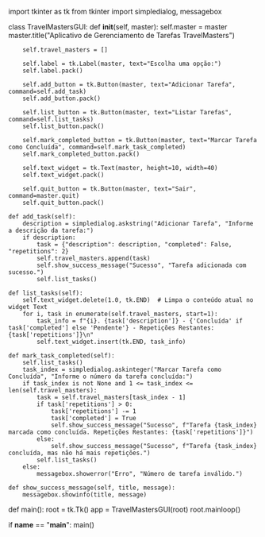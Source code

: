 import tkinter as tk
from tkinter import simpledialog, messagebox

class TravelMastersGUI:
    def __init__(self, master):
        self.master = master
        master.title("Aplicativo de Gerenciamento de Tarefas TravelMasters")

        self.travel_masters = []

        self.label = tk.Label(master, text="Escolha uma opção:")
        self.label.pack()

        self.add_button = tk.Button(master, text="Adicionar Tarefa", command=self.add_task)
        self.add_button.pack()

        self.list_button = tk.Button(master, text="Listar Tarefas", command=self.list_tasks)
        self.list_button.pack()

        self.mark_completed_button = tk.Button(master, text="Marcar Tarefa como Concluída", command=self.mark_task_completed)
        self.mark_completed_button.pack()

        self.text_widget = tk.Text(master, height=10, width=40)
        self.text_widget.pack()

        self.quit_button = tk.Button(master, text="Sair", command=master.quit)
        self.quit_button.pack()

    def add_task(self):
        description = simpledialog.askstring("Adicionar Tarefa", "Informe a descrição da tarefa:")
        if description:
            task = {"description": description, "completed": False, "repetitions": 2}
            self.travel_masters.append(task)
            self.show_success_message("Sucesso", "Tarefa adicionada com sucesso.")
            self.list_tasks()

    def list_tasks(self):
        self.text_widget.delete(1.0, tk.END)  # Limpa o conteúdo atual no widget Text
        for i, task in enumerate(self.travel_masters, start=1):
            task_info = f"{i}. {task['description']} - {'Concluída' if task['completed'] else 'Pendente'} - Repetições Restantes: {task['repetitions']}\n"
            self.text_widget.insert(tk.END, task_info)

    def mark_task_completed(self):
        self.list_tasks()
        task_index = simpledialog.askinteger("Marcar Tarefa como Concluída", "Informe o número da tarefa concluída:")
        if task_index is not None and 1 <= task_index <= len(self.travel_masters):
            task = self.travel_masters[task_index - 1]
            if task['repetitions'] > 0:
                task['repetitions'] -= 1
                task['completed'] = True
                self.show_success_message("Sucesso", f"Tarefa {task_index} marcada como concluída. Repetições Restantes: {task['repetitions']}")
            else:
                self.show_success_message("Sucesso", f"Tarefa {task_index} concluída, mas não há mais repetições.")
            self.list_tasks()
        else:
            messagebox.showerror("Erro", "Número de tarefa inválido.")

    def show_success_message(self, title, message):
        messagebox.showinfo(title, message)

def main():
    root = tk.Tk()
    app = TravelMastersGUI(root)
    root.mainloop()

if __name__ == "__main__":
    main()
